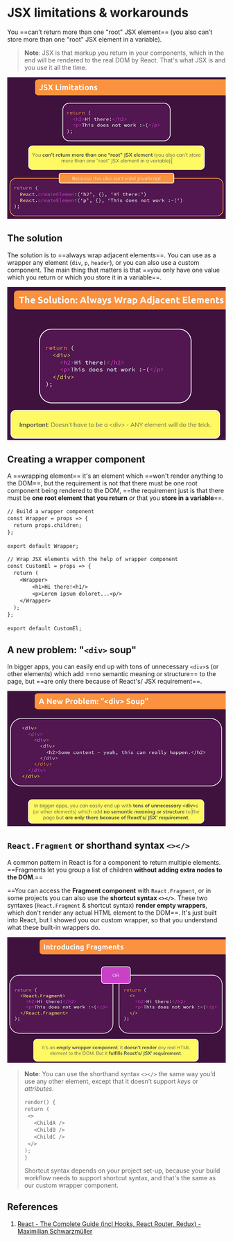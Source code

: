 # JSX limitations & workarounds

You ==can’t return more than one "root" JSX element== (you also can’t store more than one "root" JSX element in a variable).

> **Note**: JSX is that markup you return in your components, which in the end will be rendered to the real DOM by React. That's what JSX is and you use it all the time.

![JSX_limitations](../../img/JSX_limitations.jpg)

## The solution

The solution is to ==always wrap adjacent elements==. You can use as a wrapper any element (`div`, `p`, `header`), or you can also use a custom component. The main thing that matters is that ==you only have one value which you return or which you store it in a variable==.

![JSX_limitations1](../../img/JSX_limitations1.jpg)

## Creating a wrapper component

A ==wrapping element== it's an element which ==won't render anything to the DOM==, but the requirement is not that there must be one root component being rendered to the DOM, ==the requirement just is that there must be **one root element that you return** _or_ that you **store in a variable**==.

```react
// Build a wrapper component
const Wrapper = props => {
  return props.children;
};

export default Wrapper;
```

```react
// Wrap JSX elements with the help of wrapper component
const CustomEl = props => {
  return (
    <Wrapper>
        <h1>Hi there!<h1/>
        <p>Lorem ipsum doloret...<p/>
    </Wrapper>
  );
};

export default CustomEl;
```

## A new problem: "`<div>` soup"

In bigger apps, you can easily end up with tons of unnecessary `<div>`s (or other elements) which add ==no semantic meaning or structure== to the page, but ==are only there because of React's/ JSX requirement==.

![JSX_limitations2](../../img/JSX_limitations2.jpg)

## `React.Fragment` or shorthand syntax `<></>`

A common pattern in React is for a component to return multiple elements. ==Fragments let you group a list of children **without adding extra nodes to the DOM**.==

==You can access the **Fragment component** with `React.Fragment`, or in some projects you can also use the **shortcut syntax `<></>`**. These two syntaxes (`React.Fragment` & shortcut syntax) **render empty wrappers**, which don't render any actual HTML element to the DOM==. It's just built into React, but I showed you our custom wrapper, so that you understand what these built-in wrappers do.

![React_Fragments](../../img/React_Fragments.jpg)

> **Note**: You can use the shorthand syntax `<></>` the same way you’d use any other element, except that it doesn’t support _keys_ or _attributes_.
>
> ```react
> render() {
> return (
>  <>
>    <ChildA />
>    <ChildB />
>    <ChildC />
>  </>
> );
> }
> ```
>
> Shortcut syntax depends on your project set-up, because your build workflow needs to support shortcut syntax, and that's the same as our custom wrapper component.

## References

1. [React - The Complete Guide (incl Hooks, React Router, Redux) - Maximilian Schwarzmüller](https://www.udemy.com/course/react-the-complete-guide-incl-redux/)
